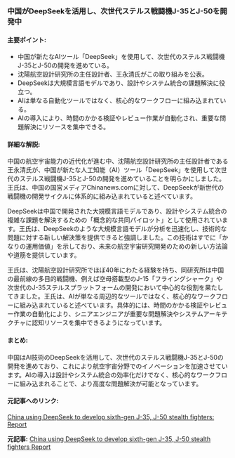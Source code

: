 ### 中国がDeepSeekを活用し、次世代ステルス戦闘機J-35とJ-50を開発中

#### 主要ポイント:
- 中国が新たなAIツール「DeepSeek」を使用して、次世代のステルス戦闘機J-35とJ-50の開発を進めている。
- 沈陽航空設計研究所の主任設計者、王永清氏がこの取り組みを公表。
- DeepSeekは大規模言語モデルであり、設計やシステム統合の課題解決に役立つ。
- AIは単なる自動化ツールではなく、核心的なワークフローに組み込まれている。
- AIの導入により、時間のかかる検証やレビュー作業が自動化され、重要な問題解決にリソースを集中できる。

#### 詳細な解説:
中国の航空宇宙能力の近代化が進む中、沈陽航空設計研究所の主任設計者である王永清氏が、中国が新たな人工知能（AI）ツール「DeepSeek」を使用して次世代のステルス戦闘機J-35とJ-50の開発を進めていることを明らかにしました。王氏は、中国の国営メディアChinanews.comに対して、DeepSeekが新世代の戦闘機の開発サイクルに体系的に組み込まれていると述べています。

DeepSeekは中国で開発された大規模言語モデルであり、設計やシステム統合の複雑な課題を解決するための「概念的な共同パイロット」として使用されています。王氏は、DeepSeekのような大規模言語モデルが分析を迅速化し、技術的な問題に対する新しい解決策を提供できると強調しました。この技術はすでに「かなりの運用価値」を示しており、未来の航空宇宙研究開発のための新しい方法論や道筋を提供しています。

王氏は、沈陽航空設計研究所でほぼ40年にわたる経験を持ち、同研究所は中国の最前線の多目的戦闘機、例えば空母搭載型のJ-15「フライングシャーク」や次世代のJ-35ステルスプラットフォームの開発において中心的な役割を果たしてきました。王氏は、AIが単なる周辺的なツールではなく、核心的なワークフローに組み込まれていると述べています。具体的には、時間のかかる検証やレビュー作業の自動化により、シニアエンジニアが重要な問題解決やシステムアーキテクチャに認知リソースを集中できるようになっています。

#### まとめ:
中国はAI技術のDeepSeekを活用して、次世代のステルス戦闘機J-35とJ-50の開発を進めており、これにより航空宇宙分野でのイノベーションを加速させています。AIの導入は設計やシステム統合の効率化だけでなく、核心的なワークフローに組み込まれることで、より高度な問題解決が可能となっています。

#### 元記事へのリンク:
[China using DeepSeek to develop sixth-gen J-35, J-50 stealth fighters: Report](リンク先URL)

**元記事:** [China using DeepSeek to develop sixth-gen J-35, J-50 stealth fighters Report](https://news.yahoo.com/china-using-deepseek-develop-sixth-173928699.html)